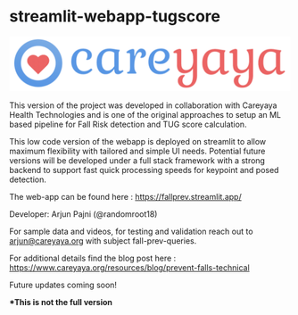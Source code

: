 # streamlit-webapp-tugscore

![image](https://github.com/randomroot18/streamlit-webapp-tugscore/blob/main/careyaya_logo-removebg-preview.png?raw=true)


This version of the project was developed in collaboration with Careyaya Health Technologies and is one of the original approaches to setup an ML based pipeline for Fall Risk detection and TUG score calculation.

This low code version of the webapp is deployed on streamlit to allow maximum flexibility with tailored and simple UI needs. Potential future versions will be developed under a full stack framework with a strong backend to support fast quick processing speeds for keypoint and posed detection.

The web-app can be found here : https://fallprev.streamlit.app/

Developer: Arjun Pajni (@randomroot18)

For sample data and videos, for testing and validation reach out to arjun@careyaya.org with subject fall-prev-queries.

For additional details find the blog post here : https://www.careyaya.org/resources/blog/prevent-falls-technical

Future updates coming soon!

**\*This is not the full version**

